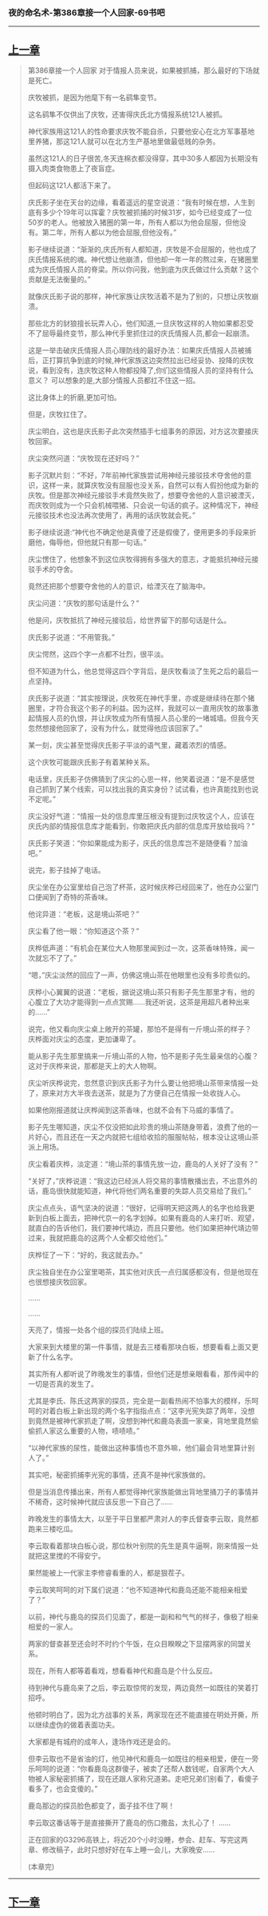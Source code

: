 ### 夜的命名术-第386章接一个人回家-69书吧

--------
[上一章](./7fd275501991fcfad73b2be903bf6439.md)
--------


>
>
>
>第386章接一个人回家
>对于情报人员来说，如果被抓捕，那么最好的下场就是死亡。
>
>庆牧被抓，是因为他麾下有一名鹞隼变节。
>
>这名鹞隼不仅供出了庆牧，还害得庆氏北方情报系统121人被抓。
>
>神代家族用这121人的性命要求庆牧不能自杀，只要他安心在北方军事基地里养猪，那这121人就可以在北方生产基地里做最低贱的杂务。
>
>虽然这121人的日子很苦,冬天连棉衣都没得穿，其中30多人都因为长期没有摄入肉类食物患上了夜盲症。
>
>但起码这121人都活下来了。
>
>庆氏影子坐在天台的边缘，看着遥远的星空说道：“我有时候在想，人生到底有多少个19年可以挥霍？庆牧被抓捕的时候31岁，如今已经变成了一位50岁的老人。他被放入猪圈的第一年，所有人都以为他会屈服，但他没有。第二年，所有人都以为他会屈服,但他没有。”
>
>影子继续说道：“渐渐的,庆氏所有人都知道，庆牧是不会屈服的，他也成了庆氏情报系统的魂。神代想让他崩溃，但他却一年一年的熬过来，在猪圈里成为庆氏情报人员的脊梁。所以你问我，他到底为庆氏做过什么贡献？这个贡献是无法衡量的。”
>
>就像庆氏影子说的那样，神代家族让庆牧活着不是为了别的，只想让庆牧崩溃。
>
>那些北方的豺狼擅长玩弄人心，他们知道,一旦庆牧这样的人物如果都忍受不了屈辱最终变节，那么神代手里抓住过的庆氏情报人员,都会一起崩溃。
>
>这是一举击破庆氏情报人员心理防线的最好办法：如果庆氏情报人员被捕后，正打算抗争到底的时候,神代家族这边突然拉出已经妥协、投降的庆牧说，看到没有，连庆牧这种人物都投降了,你们这些情报人员的坚持有什么意义？
>可以想象的是,大部分情报人员都扛不住这一招。
>
>这比身体上的折磨,更加可怕。
>
>但是，庆牧扛住了。
>
>庆尘明白，这也是庆氏影子此次突然插手七组事务的原因，对方这次要接庆牧回家。
>
>庆尘突然问道：“庆牧现在还好吗？”
>
>影子沉默片刻：“不好，7年前神代家族尝试用神经元接驳技术夺舍他的意识，这样一来，就算庆牧没有屈服也没关系，自然可以有人假扮他成为新的庆牧。但是那次神经元接驳手术竟然失败了，想要夺舍他的人意识被湮灭，而庆牧则成为一个只会机械喂猪、只会说一句话的疯子。这种情况下，神经元接驳技术也没法再次使用了，再用的话庆牧就会死。”
>
>影子继续说道:“神代也不确定他是真傻了还是假傻了，便用更多的手段来折磨他，侮辱他，但他就只有那一句话。”
>
>庆尘愣住了，他想象不到这位庆牧得拥有多强大的意志，才能抵抗神经元接驳手术的夺舍。
>
>竟然还把那个想要夺舍他的人的意识，给湮灭在了脑海中。
>
>庆尘问道：“庆牧的那句话是什么？”
>
>他是问，庆牧抵抗了神经元接驳后，给世界留下的那句话是什么。
>
>庆氏影子说道：“不用管我。”
>
>庆尘愕然，这四个字一点都不壮烈，很平淡。
>
>但不知道为什么，他总觉得这四个字背后，是庆牧看淡了生死之后的最后一点坚持。
>
>庆氏影子说道：“其实按理说，庆牧死在神代手里，亦或是继续待在那个猪圈里，才符合我这个影子的利益。因为这样，我就可以一直用庆牧的故事激起情报人员的仇恨，并让庆牧成为所有情报人员心里的一堵城墙。但我今天忽然想接他回家了，没有为什么，就觉得他应该回家了。”
>
>某一刻，庆尘甚至觉得庆氏影子平淡的语气里，藏着浓烈的情感。
>
>这个庆牧可能跟庆氏影子有着某种关系。
>
>电话里，庆氏影子仿佛猜到了庆尘的心思一样，他笑着说道：“是不是感觉自己抓到了某个线索，可以找出我的真实身份？试试看，也许真能找到也说不定呢。”
>
>庆尘没好气道：“情报一处的信息库里压根没有提到过庆牧这个人，应该在庆氏内部的情报信息库才能看到，你敢把庆氏内部的信息库开放给我吗？”
>
>庆氏影子笑道：“你如果能成为影子，庆氏的信息库岂不是随便看？加油吧。”
>
>说完，影子挂掉了电话。
>
>庆尘坐在办公室里给自己泡了杯茶，这时候庆桦已经回来了，他在办公室门口便闻到了奇特的茶香味。
>
>他诧异道：“老板，这是境山茶吧？”
>
>庆尘看了他一眼：“你知道这个茶？”
>
>庆桦低声道：“有机会在某位大人物那里闻到过一次，这茶香味特殊，闻一次就忘不了了。”
>
>“嗯，”庆尘淡然的回应了一声，仿佛这境山茶在他眼里也没有多珍贵似的。
>
>庆桦小心翼翼的说道：“老板，据说这境山茶只有影子先生那里才有，他的心腹立了大功才能得到一点点赏赐……我还听说，这茶是用超凡者种出来的……”
>
>说完，他又看向庆尘桌上敞开的茶罐，那怕不是得有一斤境山茶的样子？
>庆桦面对庆尘的态度，更加谦卑了。
>
>能从影子先生那里搞来一斤境山茶的人物，怕不是影子先生最亲信的心腹？
>这对于庆桦来说，那都是天上的大人物啊。
>
>庆尘听庆桦说完，忽然意识到庆氏影子为什么要让他把境山茶带来情报一处了，原来对方大半夜去送茶，就是为了方便自己在情报一处收拢人心。
>
>如果他刚报道就让庆桦闻到这茶香味，也就不会有下马威的事情了。
>
>影子先生哪知道，庆尘不仅没把如此珍贵的境山茶随身带着，浪费了他的一片好心，而且还在一天之内就把七组给收拾的服服帖帖，根本没让这境山茶派上用场。
>
>庆尘看着庆桦，淡定道：“境山茶的事情先放一边，鹿岛的人关好了没有？”
>
>“关好了，”庆桦说道：“我这边已经派人将交易的事情散播出去，不出意外的话，鹿岛很快就能知道，神代将他们两名重要的失踪人员交易给了我们。”
>
>庆尘点点头，语气坚决的说道：“很好，记得明天把这两人的名字也给我更新到白板上面去，把神代京一的名字划掉。如果有鹿岛的人来打听、观望，就直白的告诉他们，我们要神代靖边，而且只要他。他们如果把神代靖边带过来，我就把鹿岛的这两个人全都交给他们。”
>
>庆桦怔了一下：“好的，我这就去办。”
>
>庆尘独自坐在办公室里喝茶，其实他对庆氏一点归属感都没有，但是他现在也很想接庆牧回家。
>
>……
>
>……
>
>天亮了，情报一处各个组的探员们陆续上班。
>
>大家来到大楼里的第一件事情，就是去三楼看那块白板，想要看看上面又更新了什么名字。
>
>其实所有人都听说了昨晚发生的事情，但他们还是想亲眼看看，那传闻中的一切是否真的发生了。
>
>尤其是李氏、陈氏这两家的探员，完全是一副看热闹不怕事大的模样，乐呵呵的对着白板上新出现的两个名字指指点点：“这李光宪失踪了两年，没想到竟然是被神代家抓走了啊，没想到神代和鹿岛表面一家亲，背地里竟然偷偷抓人家这么重要的人物，啧啧啧。”
>
>“以神代家族的尿性，能做出这种事情也不意外嘛，他们最会背地里算计别人了。”
>
>其实吧，秘密抓捕李光宪的事情，还真不是神代家族做的。
>
>但是当消息传播出来，所有人都觉得神代家族能做出背地里捅刀子的事情并不稀奇，这时候神代就应该反思一下自己了……
>
>昨晚发生的事情太大，以至于平日里都严肃对人的李氏督查李云取，竟然都跑来三楼吃瓜。
>
>李云取看着那块白板心说，那位秋叶别院的先生是真牛逼啊，刚来情报一处就把这里搅的不得安宁。
>
>果然能被上一代家主李修睿看重的人，都是狠茬子。
>
>李云取笑呵呵的对下属们说道：“也不知道神代和鹿岛还能不能相亲相爱了？”
>
>以前，神代与鹿岛的探员们见面了，都是一副和和气气的样子，像极了相亲相爱的一家人。
>
>两家的督查甚至还会时不时约个午饭，在众目睽睽之下显摆两家的同盟关系。
>
>现在，所有人都等着看戏，想看看神代和鹿岛是个什么反应。
>
>待到神代与鹿岛来了之后，李云取惊愕的发现，两边竟然一如既往的笑着打招呼。
>
>他顿时明白了，因为北方战事的关系，两家现在还不能直接在明处开撕，所以继续虚伪的做着表面功夫。
>
>大家都是有城府的成年人，逢场作戏还是会的。
>
>但李云取也不是省油的灯，他见神代和鹿岛一如既往的相亲相爱，便在一旁乐呵呵的说道：“你看鹿岛这群傻子，被卖了还帮人数钱呢，自家两个大人物被人家秘密抓捕了，现在还跟人家称兄道弟。走吧兄弟们别看了，看傻子看多了，也会变傻的。”
>
>鹿岛那边的探员脸色都变了，面子挂不住了啊！
>
>李云取这番话等于是直接撕开了鹿岛的伤口撒盐，太扎心了！
>……
>
>正在回家的G3296高铁上，将近20个小时没睡，参会、赶车、写完这两章、修改稿子，此时只想好好在车上睡一会儿，大家晚安……
>
>(本章完)
>
>

--------
[下一章](./3eb346eeaad089f2ed4754216f651026.md)
--------
